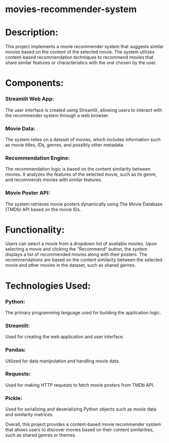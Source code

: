 # movies-recommender-system

# Description:
This project implements a movie recommender system that suggests similar movies based on the content of the selected movie. The system utilizes content-based recommendation techniques to recommend movies that share similar features or characteristics with the one chosen by the user.

# Components:

### Streamlit Web App:

The user interface is created using Streamlit, allowing users to interact with the recommender system through a web browser.


### Movie Data: 

The system relies on a dataset of movies, which includes information such as movie titles, IDs, genres, and possibly other metadata.


### Recommendation Engine: 


The recommendation logic is based on the content similarity between movies. It analyzes the features of the selected movie, such as its genre, and recommends movies with similar features.


### Movie Poster API: 

The system retrieves movie posters dynamically using The Movie Database (TMDb) API based on the movie IDs.

# Functionality:

Users can select a movie from a dropdown list of available movies.
Upon selecting a movie and clicking the "Recommend" button, the system displays a list of recommended movies along with their posters.
The recommendations are based on the content similarity between the selected movie and other movies in the dataset, such as shared genres.

# Technologies Used:

### Python: 

The primary programming language used for building the application logic.


### Streamlit: 

Used for creating the web application and user interface.


### Pandas: 


Utilized for data manipulation and handling movie data.


### Requests: 

Used for making HTTP requests to fetch movie posters from TMDb API.


### Pickle: 

Used for serializing and deserializing Python objects such as movie data and similarity matrices.

Overall, this project provides a content-based movie recommender system that allows users to discover movies based on their content similarities, such as shared genres or themes.
